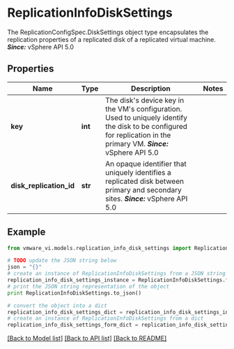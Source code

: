 # ReplicationInfoDiskSettings

The ReplicationConfigSpec.DiskSettings object type encapsulates the replication properties of a replicated disk of a replicated virtual machine.  ***Since:*** vSphere API 5.0 

## Properties
Name | Type | Description | Notes
------------ | ------------- | ------------- | -------------
**key** | **int** | The disk&#39;s device key in the VM&#39;s configuration.  Used to uniquely identify the disk to be configured for replication in the primary VM.  ***Since:*** vSphere API 5.0  | 
**disk_replication_id** | **str** | An opaque identifier that uniquely identifies a replicated disk between primary and secondary sites.  ***Since:*** vSphere API 5.0  | 

## Example

```python
from vmware_vi.models.replication_info_disk_settings import ReplicationInfoDiskSettings

# TODO update the JSON string below
json = "{}"
# create an instance of ReplicationInfoDiskSettings from a JSON string
replication_info_disk_settings_instance = ReplicationInfoDiskSettings.from_json(json)
# print the JSON string representation of the object
print ReplicationInfoDiskSettings.to_json()

# convert the object into a dict
replication_info_disk_settings_dict = replication_info_disk_settings_instance.to_dict()
# create an instance of ReplicationInfoDiskSettings from a dict
replication_info_disk_settings_form_dict = replication_info_disk_settings.from_dict(replication_info_disk_settings_dict)
```
[[Back to Model list]](../README.md#documentation-for-models) [[Back to API list]](../README.md#documentation-for-api-endpoints) [[Back to README]](../README.md)


